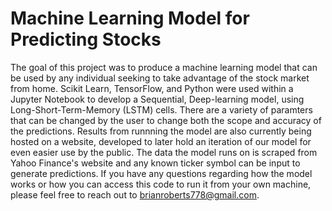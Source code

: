 # Machine Learning Model for Predicting Stocks

The goal of this project was to produce a machine learning model that can be used by any individual seeking to take advantage of the stock market from home. Scikit Learn, TensorFlow, and Python were used within a Jupyter Notebook to develop a Sequential, Deep-learning model, using Long-Short-Term-Memory (LSTM) cells. There are a variety of paramters that can be changed by the user to change both the scope and accuracy of the predictions. Results from runnning the model are also currently being hosted on a website, developed to later hold an iteration of our model for even easier use by the public. The data the model runs on is scraped from Yahoo Finance's website and any known ticker symbol can be input to generate predictions. If you have any questions regarding how the model works or how you can access this code to run it from your own machine, please feel free to reach out to brianroberts778@gmail.com. 
